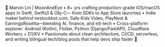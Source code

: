 👋 Marvin Lin | MoonAndEye
• 8+ yrs crafting production-grade iOS/macOS apps in Swift, SwiftUI & Obj-C— from SDKs to App Store launches
• Indie maker behind twstockbot.com, Safe Kids Video, PlayNest & EarningsRosetta—blending AI, finance, and ed-tech
• Cross-platform explorer: Android (Kotlin), Flutter, Python (Django/FastAPI), Cloudflare Workers + D1/KV
• Passionate about clean architecture, CI/CD, serverless, and writing bilingual tech/blog posts that help devs ship faster 🚀
